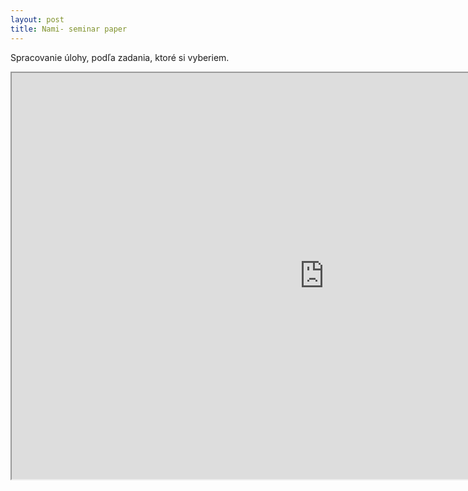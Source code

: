 ```yaml
---
layout: post
title: Nami- seminar paper
---
```

<html>
  <head>
    <title>Úloha na Nami </title>
  </head>
  <body>
    <p>Spracovanie úlohy, podľa zadania, ktoré si vyberiem.</p>
    <iframe src="http://www.w3schools.com/css/default.asp" width="1000" height="650"></iframe>
  </body>
</html>
